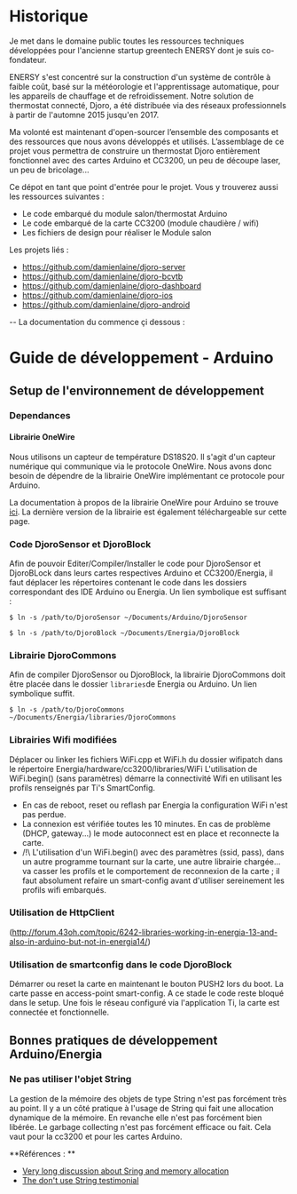 # Historique

Je met dans le domaine public toutes les ressources techniques développées pour l'ancienne startup greentech ENERSY dont je suis co-fondateur.

ENERSY s'est concentré sur la construction d'un système de contrôle à faible coût, basé sur la météorologie et l'apprentissage automatique, pour les appareils de chauffage et de refroidissement. Notre solution de thermostat connecté, Djoro, a été distribuée via des réseaux professionnels à partir de l'automne 2015 jusqu'en 2017.

Ma volonté est maintenant d'open-sourcer l’ensemble des composants et des ressources que nous avons développés et utilisés. L’assemblage de ce projet vous permettra de construire un thermostat Djoro entièrement fonctionnel avec des cartes Arduino et CC3200, un peu de découpe laser, un peu de bricolage...

Ce dépot en tant que point d'entrée pour le projet. Vous y trouverez aussi les ressources suivantes : 
* Le code embarqué du module salon/thermostat Arduino
* Le code embarqué de la carte CC3200 (module chaudière / wifi)
* Les fichiers de design pour réaliser le Module salon

Les projets liés :

* https://github.com/damienlaine/djoro-server 
* https://github.com/damienlaine/djoro-bcvtb
* https://github.com/damienlaine/djoro-dashboard
* https://github.com/damienlaine/djoro-ios
* https://github.com/damienlaine/djoro-android


-- La documentation du commence çi dessous :


# Guide de développement - Arduino

## Setup de l'environnement de développement

### Dependances

#### Librairie OneWire

Nous utilisons un capteur de température DS18S20. Il s'agit d'un capteur numérique qui communique via le protocole OneWire. Nous avons donc besoin de dépendre de la librairie OneWire implémentant ce protocole pour Arduino.

La documentation à propos de la librairie OneWire pour Arduino se trouve [ici](http://playground.arduino.cc/Learning/OneWire). La dernière version de la librairie est également téléchargeable sur cette page.


### Code DjoroSensor et DjoroBlock

Afin de pouvoir Editer/Compiler/Installer le code pour DjoroSensor et DjoroBLock
dans leurs cartes respectives Arduino et CC3200/Energia, il faut déplacer les répertoires
contenant le code dans les dossiers correspondant des IDE Arduino ou Energia. Un lien symbolique
est suffisant :

    $ ln -s /path/to/DjoroSensor ~/Documents/Arduino/DjoroSensor

    $ ln -s /path/to/DjoroBlock ~/Documents/Energia/DjoroBlock


### Librairie DjoroCommons

Afin de compiler DjoroSensor ou DjoroBlock, la librairie DjoroCommons doit être
placée dans le dossier `libraries`de Energia ou Arduino. Un lien symbolique suffit.

    $ ln -s /path/to/DjoroCommons ~/Documents/Energia/libraries/DjoroCommons

### Librairies Wifi modifiées

Déplacer ou linker les fichiers WiFi.cpp et WiFi.h du dossier wifipatch dans le répertoire Energia/hardware/cc3200/libraries/WiFi
L'utilisation de WiFi.begin() (sans paramètres) démarre la connectivité Wifi en utilisant les profils renseignés par Ti's SmartConfig.

* En cas de reboot, reset ou reflash par Energia la configuration WiFi n'est pas perdue.
* La connexion est vérifiée toutes les 10 minutes. En cas de problème (DHCP, gateway...) le mode autoconnect est en place et reconnecte la carte.
* /!\ L'utilisation d'un WiFi.begin() avec des paramètres (ssid, pass), dans un autre programme tournant sur la carte, une autre librairie chargée... va casser les profils et le comportement de reconnexion de la carte ; il faut absolument refaire un smart-config avant d'utiliser sereinement les profils wifi embarqués.

### Utilisation de HttpClient

(http://forum.43oh.com/topic/6242-libraries-working-in-energia-13-and-also-in-arduino-but-not-in-energia14/)

### Utilisation de smartconfig dans le code DjoroBlock

Démarrer ou reset la carte en maintenant le bouton PUSH2 lors du boot. La carte passe en access-point smart-config. A ce stade le code reste bloqué dans le setup.
Une fois le réseau configuré via l'application Ti, la carte est connectée et fonctionnelle.


## Bonnes pratiques de développement Arduino/Energia

### Ne pas utiliser l'objet String

La gestion de la mémoire des objets de type String n'est pas forcément très au point.
Il y a un côté pratique à l'usage de String qui fait une allocation dynamique de la mémoire.
En revanche elle n'est pas forcément bien libérée. Le garbage collecting n'est pas forcément efficace ou fait.
Cela vaut pour la cc3200 et pour les cartes Arduino.

**Références : **

* [Very long discussion about Sring and memory allocation](http://forum.arduino.cc/index.php?topic=124367.0)
* [The don't use String testimonial](http://forum.arduino.cc/index.php?topic=185469.0)
